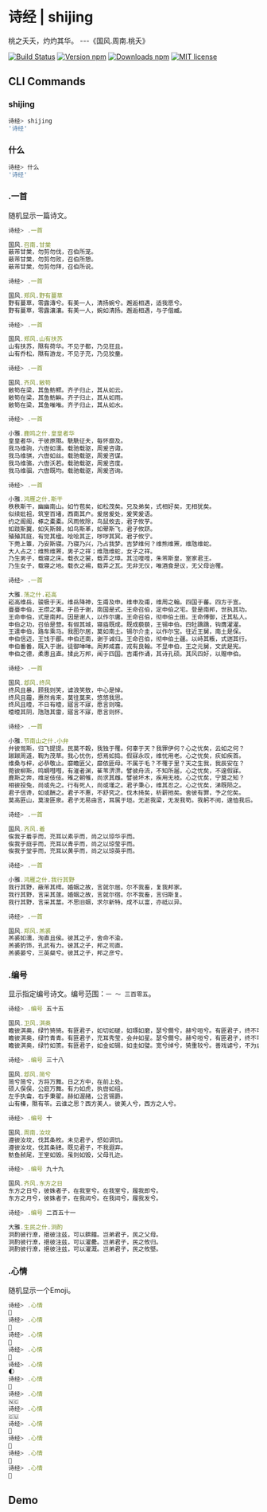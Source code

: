 # 诗经 | shijing

桃之夭夭，灼灼其华。 ---《国风.周南.桃夭》


[![Build Status](https://travis-ci.org/fluency03/shijing.svg?branch=master)](https://travis-ci.org/fluency03/shijing)
[![Version npm](https://img.shields.io/npm/v/shijing.svg)](https://www.npmjs.com/package/shijing)
[![Downloads npm](https://img.shields.io/npm/dt/shijing.svg)](https://www.npmjs.com/package/shijing)
[![MIT license](https://img.shields.io/npm/l/shijing.svg)](https://opensource.org/licenses/MIT)


## CLI Commands

### shijing

```javascript
诗经> shijing
'诗经'
```

### 什么

```javascript
诗经> 什么
'诗经'
```

### .一首

随机显示一篇诗文。

```javascript
诗经> .一首

国风.召南.甘棠
蔽芾甘棠，勿剪勿伐，召伯所茏。
蔽芾甘棠，勿剪勿败，召伯所憩。
蔽芾甘棠，勿剪勿拜，召伯所说。

诗经> .一首

国风.郑风.野有蔓草
野有蔓草，零露漙兮。有美一人，清扬婉兮。邂逅相遇，适我愿兮。
野有蔓草，零露瀼瀼。有美一人，婉如清扬。邂逅相遇，与子偕臧。

诗经> .一首

国风.郑风.山有扶苏
山有扶苏，隰有荷华。不见子都，乃见狂且。
山有乔松，隰有游龙，不见子充，乃见狡童。

诗经> .一首

国风.齐风.敝笱
敝笱在梁，其鱼鲂鳏。齐子归止，其从如云。
敝笱在梁，其鱼鲂鱮。齐子归止，其从如雨。
敝笱在梁，其鱼唯唯。齐子归止，其从如水。

诗经> .一首

小雅.鹿鸣之什.皇皇者华
皇皇者华，于彼原隰。駪駪征夫，每怀靡及。
我马维驹，六辔如濡。载驰载驱，周爰咨诹。
我马维骐，六辔如丝。载驰载驱，周爰咨谋。
我马维骆，六辔沃若。载驰载驱，周爰咨度。
我马维骃，六辔既均。载驰载驱，周爰咨询。

诗经> .一首

小雅.鸿雁之什.斯干
秩秩斯干，幽幽南山。如竹苞矣，如松茂矣。兄及弟矣，式相好矣，无相犹矣。
似续妣祖，筑室百堵，西南其户。爰居爰处，爰笑爰语。
约之阁阁，椓之橐橐。风雨攸除，鸟鼠攸去，君子攸芋。
如跂斯翼，如矢斯棘，如鸟斯革，如翚斯飞，君子攸跻。
殖殖其庭，有觉其楹。哙哙其正，哕哕其冥。君子攸宁。
下莞上簟，乃安斯寝。乃寝乃兴，乃占我梦。吉梦维何？维熊维罴，维虺维蛇。
大人占之：维熊维罴，男子之祥；维虺维蛇，女子之祥。
乃生男子，载寝之床。载衣之裳，载弄之璋。其泣喤喤，朱芾斯皇，室家君王。
乃生女子，载寝之地。载衣之裼，载弄之瓦。无非无仪，唯酒食是议，无父母诒罹。

诗经> .一首

大雅.荡之什.崧高
崧高维岳，骏极于天。维岳降神，生甫及申。维申及甫，维周之翰。四国于蕃。四方于宣。
亹亹申伯，王缵之事。于邑于谢，南国是式。王命召伯，定申伯之宅。登是南邦，世执其功。
王命申伯，式是南邦。因是谢人，以作尔庸。王命召伯，彻申伯土田。王命傅御，迁其私人。
申伯之功，召伯是营。有俶其城，寝庙既成。既成藐藐，王锡申伯。四牡蹻蹻，钩膺濯濯。
王遣申伯，路车乘马。我图尔居，莫如南土。锡尔介圭，以作尔宝。往近王舅，南土是保。
申伯信迈，王饯于郿。申伯还南，谢于诚归。王命召伯，彻申伯土疆。以峙其粻，式遄其行。
申伯番番，既入于谢。徒御啴啴。周邦咸喜，戎有良翰。不显申伯，王之元舅，文武是宪。
申伯之德，柔惠且直。揉此万邦，闻于四国。吉甫作诵，其诗孔硕。其风四好，以赠申伯。

诗经> .一首

国风.邶风.终风
终风且暴，顾我则笑，谑浪笑敖，中心是悼。
终风且霾，惠然肯来，莫往莫来，悠悠我思。
终风且曀，不日有曀，寤言不寐，愿言则嚏。
曀曀其阴，虺虺其雷，寤言不寐，愿言则怀。

诗经> .一首

小雅.节南山之什.小弁
弁彼鸴斯，归飞提提。民莫不穀，我独于罹。何辜于天？我罪伊何？心之忧矣，云如之何？
踧踧周道，鞫为茂草。我心忧伤，惄焉如捣。假寐永叹，维忧用老。心之忧矣，疢如疾首。
维桑与梓，必恭敬止。靡瞻匪父，靡依匪母。不属于毛？不罹于里？天之生我，我辰安在？
菀彼柳斯，鸣蜩嘒嘒，有漼者渊，萑苇淠淠。譬彼舟流，不知所届，心之忧矣，不遑假寐。
鹿斯之奔，维足伎伎。雉之朝雊，尚求其雌。譬彼坏木，疾用无枝。心之忧矣，宁莫之知？
相彼投兔，尚或先之。行有死人，尚或墐之。君子秉心，维其忍之。心之忧矣，涕既陨之。
君子信谗，如或酬之。君子不惠，不舒究之。伐木掎矣，析薪扡矣。舍彼有罪，予之佗矣。
莫高匪山，莫浚匪泉。君子无易由言，耳属于垣。无逝我梁，无发我笱。我躬不阅，遑恤我后。

诗经> .一首

国风.齐风.着
俟我于着乎而，充耳以素乎而，尚之以琼华乎而。
俟我于庭乎而，充耳以青乎而，尚之以琼莹乎而。
俟我于堂乎而，充耳以黄乎而，尚之以琼英乎而。

诗经> .一首

小雅.鸿雁之什.我行其野
我行其野，蔽芾其樗。婚姻之故，言就尔居。尔不我畜，复我邦家。
我行其野，言采其蓫。婚姻之故，言就尔宿。尔不我畜，言归斯复。
我行其野，言采其葍。不思旧姻，求尔新特。成不以富，亦祗以异。

诗经> .一首

国风.郑风.羔裘
羔裘如濡，洵直且侯。彼其之子，舍命不渝。
羔裘豹饰，孔武有力。彼其之子，邦之司直。
羔裘晏兮，三英粲兮。彼其之子，邦之彦兮。

```

### .编号

显示指定编号诗文。编号范围：`一 ～ 三百零五`。

```javascript
诗经> .编号 五十五

国风.卫风.淇奥
瞻彼淇奥，绿竹猗猗。有匪君子，如切如磋，如琢如磨，瑟兮僴兮，赫兮咺兮。有匪君子，终不可谖兮。
瞻彼淇奥，绿竹青青。有匪君子，充耳秀莹，会弁如星。瑟兮僴兮。赫兮咺兮，有匪君子，终不可谖兮。
瞻彼淇奥，绿竹如箦。有匪君子，如金如锡，如圭如璧。宽兮绰兮，猗重较兮。善戏谑兮，不为虐兮。

诗经> .编号 三十八

国风.邶风.简兮
简兮简兮，方将万舞。日之方中，在前上处。
硕人俣俣，公庭万舞。有力如虎，执辔如组。
左手执龠，右手秉翟。赫如渥赭，公言锡爵。
山有榛，隰有苓。云谁之思？西方美人。彼美人兮，西方之人兮。

诗经> .编号 十

国风.周南.汝坟
遵彼汝坟，伐其条枚。未见君子，惄如调饥。
遵彼汝坟，伐其条肄。既见君子，不我遐弃。
鲂鱼赪尾，王室如毁。虽则如毁，父母孔迩。

诗经> .编号 九十九

国风.齐风.东方之日
东方之日兮，彼姝者子，在我室兮。在我室兮，履我即兮。
东方之月兮，彼姝者子，在我闼兮。在我闼兮，履我发兮。

诗经> .编号 二百五十一

大雅.生民之什.泂酌
泂酌彼行潦，挹彼注兹，可以餴饎。岂弟君子，民之父母。
泂酌彼行潦，挹彼注兹，可以濯罍。岂弟君子，民之攸归。
泂酌彼行潦，挹彼注兹，可以濯溉。岂弟君子，民之攸墍。

```

### .心情

随机显示一个Emoji。

```javascript
诗经> .心情
🐢
诗经> .心情
💖
诗经> .心情
🚝
诗经> .心情
🤘
诗经> .心情
🌓
诗经> .心情
🌯
诗经> .心情
🇳🇨
诗经> .心情
🇨🇺
诗经> .心情
🐩
诗经> .心情
🗽
诗经> .心情
🌙
诗经> .心情
🚿
```

## Demo

<!-- ![shijing](./shijing-light.png) -->


[npm-image]: https://img.shields.io/npm/v/express.svg
[npm-url]: https://www.npmjs.com/package/shijing
[downloads-image]: https://img.shields.io/npm/dm/express.svg
[downloads-url]: https://www.npmjs.com/package/shijing
